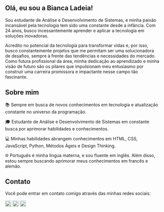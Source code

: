 ## Olá, eu sou a Bianca Ladeia!

Sou estudante de Análise e Desenvolvimento de Sistemas, e minha paixão incansável pela tecnologia tem sido uma constante desde a infância. Com 24 anos, busco incessantemente aprender e aplicar a tecnologia em soluções inovadoras. 

Acredito no potencial da tecnologia para transformar vidas e, por isso, busco constantemente projetos que me permitam ser uma solucionadora de desafios, sempre à frente das tendências e necessidades do mercado. Como futura profissional da área, minha dedicação ao aprendizado e minha visão de futuro são os pilares que impulsionam meu entusiasmo por construir uma carreira promissora e impactante nesse campo tão fascinante.

## Sobre mim

📚 Sempre em busca de novos conhecimentos em tecnologia e atualização constante no universo da programação.
 
🎓 Estudante de Análise e Desenvolvimento de Sistemas em constante busca por aprimorar habilidades e conhecimentos.

💻 Minhas habilidades abrangem conhecimentos em HTML, CSS, JavaScript, Python, Métodos Ágeis e Design Thinking.

🌐 Português é minha língua materna, e sou fluente em inglês. Além disso, estou sempre buscando aprimorar meus conhecimentos em francês e alemão.

## Contato

Você pode entrar em contato comigo através das minhas redes sociais:

  <a href="https://linkedin.com/in/bianca-ladeia-2a69bb1a0" target="_blank"><img align="center" src="https://cdn.jsdelivr.net/npm/simple-icons@3.0.1/icons/linkedin.svg" alt="biancaladeia" height="20" width="20" /></a>
  <a href="https://instagram.com/biancaladeiag/" target="_blank"><img align="center" src="https://cdn.jsdelivr.net/npm/simple-icons@3.0.1/icons/instagram.svg" alt="biancaladeiag" height="20" width="20" /></a>
  <a href="https://dev.to/biancaladeia" target="_blank"><img align="center" src="https://cdn.jsdelivr.net/npm/simple-icons@3.0.1/icons/dev-dot-to.svg" alt="biancaladeia" height="20" width="20" /></a>
